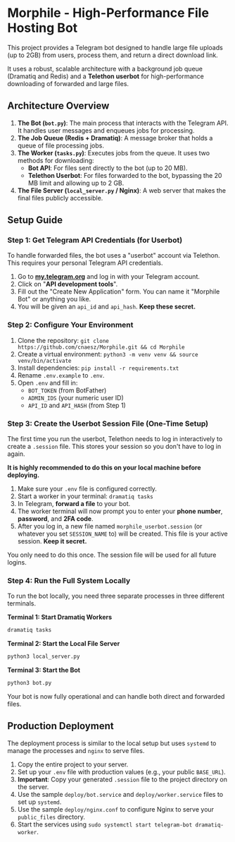# Morphile - High-Performance File Hosting Bot

This project provides a Telegram bot designed to handle large file uploads (up to 2GB) from users, process them, and return a direct download link.

It uses a robust, scalable architecture with a background job queue (Dramatiq and Redis) and a **Telethon userbot** for high-performance downloading of forwarded and large files.

## Architecture Overview

1.  **The Bot (`bot.py`)**: The main process that interacts with the Telegram API. It handles user messages and enqueues jobs for processing.
2.  **The Job Queue (Redis + Dramatiq)**: A message broker that holds a queue of file processing jobs.
3.  **The Worker (`tasks.py`)**: Executes jobs from the queue. It uses two methods for downloading:
    -   **Bot API**: For files sent directly to the bot (up to 20 MB).
    -   **Telethon Userbot**: For files forwarded to the bot, bypassing the 20 MB limit and allowing up to 2 GB.
4.  **The File Server (`local_server.py` / Nginx)**: A web server that makes the final files publicly accessible.

## Setup Guide

### Step 1: Get Telegram API Credentials (for Userbot)

To handle forwarded files, the bot uses a "userbot" account via Telethon. This requires your personal Telegram API credentials.

1.  Go to **[my.telegram.org](https://my.telegram.org)** and log in with your Telegram account.
2.  Click on "**API development tools**".
3.  Fill out the "Create New Application" form. You can name it "Morphile Bot" or anything you like.
4.  You will be given an `api_id` and `api_hash`. **Keep these secret.**

### Step 2: Configure Your Environment

1.  Clone the repository: `git clone https://github.com/cnaesz/Morphile.git && cd Morphile`
2.  Create a virtual environment: `python3 -m venv venv && source venv/bin/activate`
3.  Install dependencies: `pip install -r requirements.txt`
4.  Rename `.env.example` to `.env`.
5.  Open `.env` and fill in:
    -   `BOT_TOKEN` (from BotFather)
    -   `ADMIN_IDS` (your numeric user ID)
    -   `API_ID` and `API_HASH` (from Step 1)

### Step 3: Create the Userbot Session File (One-Time Setup)

The first time you run the userbot, Telethon needs to log in interactively to create a `.session` file. This stores your session so you don't have to log in again.

**It is highly recommended to do this on your local machine before deploying.**

1.  Make sure your `.env` file is configured correctly.
2.  Start a worker in your terminal: `dramatiq tasks`
3.  In Telegram, **forward a file** to your bot.
4.  The worker terminal will now prompt you to enter your **phone number**, **password**, and **2FA code**.
5.  After you log in, a new file named `morphile_userbot.session` (or whatever you set `SESSION_NAME` to) will be created. This file is your active session. **Keep it secret.**

You only need to do this once. The session file will be used for all future logins.

### Step 4: Run the Full System Locally

To run the bot locally, you need three separate processes in three different terminals.

**Terminal 1: Start Dramatiq Workers**
```bash
dramatiq tasks
```

**Terminal 2: Start the Local File Server**
```bash
python3 local_server.py
```

**Terminal 3: Start the Bot**
```bash
python3 bot.py
```

Your bot is now fully operational and can handle both direct and forwarded files.

## Production Deployment

The deployment process is similar to the local setup but uses `systemd` to manage the processes and `nginx` to serve files.

1.  Copy the entire project to your server.
2.  Set up your `.env` file with production values (e.g., your public `BASE_URL`).
3.  **Important**: Copy your generated `.session` file to the project directory on the server.
4.  Use the sample `deploy/bot.service` and `deploy/worker.service` files to set up `systemd`.
5.  Use the sample `deploy/nginx.conf` to configure Nginx to serve your `public_files` directory.
6.  Start the services using `sudo systemctl start telegram-bot dramatiq-worker`.
